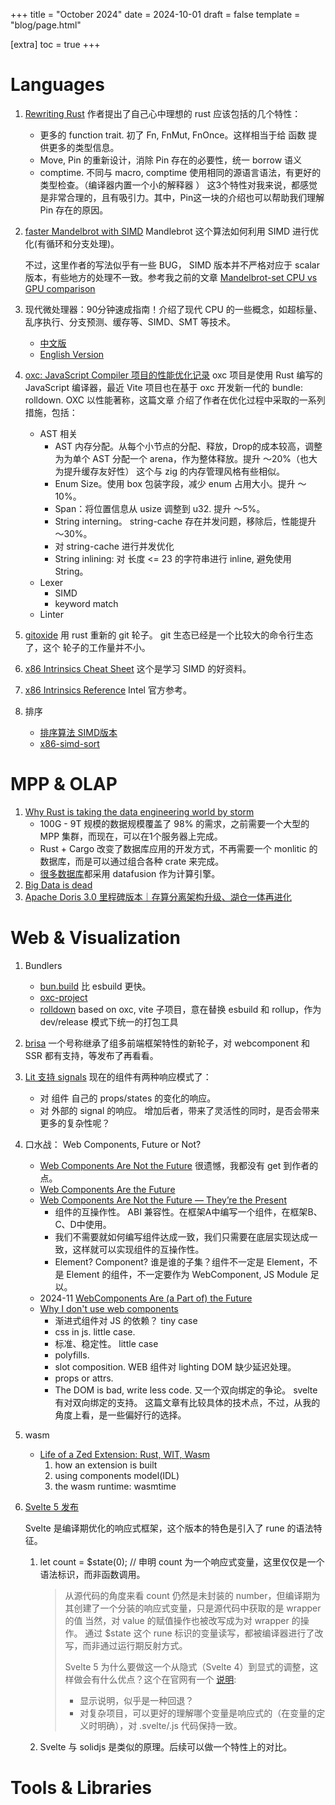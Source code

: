 +++
title = "October 2024"
date = 2024-10-01
draft = false
template = "blog/page.html"

[extra]
toc = true
+++

# Languages
1. [Rewriting Rust](https://josephg.com/blog/rewriting-rust/) 
   作者提出了自己心中理想的 rust 应该包括的几个特性：
   - 更多的 function trait. 初了 Fn, FnMut, FnOnce。这样相当于给 函数 提供更多的类型信息。
   - Move, Pin 的重新设计，消除 Pin 存在的必要性，统一 borrow 语义
   - comptime. 不同与 macro, comptime 使用相同的源语言语法，有更好的类型检查。（编译器内置一个小的解释器 ）
   这3个特性对我来说，都感觉是非常合理的，且有吸引力。其中，Pin这一块的介绍也可以帮助我们理解 Pin 存在的原因。

2. [faster Mandelbrot with SIMD](https://pythonspeed.com/articles/optimizing-with-simd/)
   Mandlebrot 这个算法如何利用 SIMD 进行优化(有循环和分支处理)。
   
   不过，这里作者的写法似乎有一些 BUG， SIMD 版本并不严格对应于 scalar 版本，有些地方的处理不一致。参考我之前的文章 
   [Mandelbrot-set CPU vs GPU comparison](@/blog/2024-08-17-mandelbrot-gpu/index.md)

3. 现代微处理器：90分钟速成指南！介绍了现代 CPU 的一些概念，如超标量、乱序执行、分支预测、缓存等、SIMD、SMT 等技术。
   - [中文版](https://zhuanlan.zhihu.com/p/645343994)
   - [English Version](https://www.lighterra.com/papers/modernmicroprocessors/)

4. [oxc: JavaScript Compiler 项目的性能优化记录](https://oxc.rs/docs/learn/performance.html)
   oxc 项目是使用 Rust 编写的 JavaScript 编译器，最近 Vite 项目也在基于 oxc 开发新一代的 bundle: rolldown. OXC 以性能著称，这篇文章
   介绍了作者在优化过程中采取的一系列措施，包括：
   - AST 相关
     - AST 内存分配。从每个小节点的分配、释放，Drop的成本较高，调整为为单个 AST 分配一个 arena，作为整体释放。提升 ～20%（也大为提升缓存友好性）
       这个与 zig 的内存管理风格有些相似。
     - Enum Size。使用 box 包装字段，减少 enum 占用大小。提升 ～10%。
     - Span：将位置信息从 usize 调整到 u32. 提升 ～5%。
     - String interning。 string-cache 存在并发问题，移除后，性能提升 ～30%。
     - 对 string-cache 进行并发优化
     - String inlining: 对 长度 <= 23 的字符串进行 inline, 避免使用 String。
   - Lexer
     - SIMD 
     - keyword match
   - Linter

5. [gitoxide](https://github.com/Byron/gitoxide/tree/main) 用 rust 重新的 git 轮子。 git 生态已经是一个比较大的命令行生态了，这个
   轮子的工作量并不小。
6. [x86 Intrinsics Cheat Sheet](https://db.in.tum.de/~finis/x86%20intrinsics%20cheat%20sheet%20v1.0.pdf) 这个是学习 SIMD 的好资料。
7. [x86 Intrinsics Reference](https://www.intel.com/content/www/us/en/docs/intrinsics-guide/index.html#) Intel 官方参考。
8. 排序
   - [排序算法 SIMD版本](https://www.vldb.org/pvldb/vol8/p1274-inoue.pdf)
   - [x86-simd-sort](https://github.com/intel/x86-simd-sort)


# MPP & OLAP
1. [Why Rust is taking the data engineering world by storm](https://kerkour.com/rust-data-engineering)
   - 100G - 9T 规模的数据规模覆盖了 98% 的需求，之前需要一个大型的 MPP 集群，而现在，可以在1个服务器上完成。
   - Rust + Cargo 改变了数据库应用的开发方式，不再需要一个 monlitic 的数据库，而是可以通过组合各种 crate 来完成。
   - [很多数据库](https://datafusion.apache.org/user-guide/introduction.html#known-users)都采用 datafusion 作为计算引擎。
2. [Big Data is dead](https://motherduck.com/blog/big-data-is-dead/)
3. [Apache Doris 3.0 里程碑版本｜存算分离架构升级、湖仓一体再进化](https://www.oschina.net/news/316422/apache-doris-3-0-released)

# Web & Visualization
1. Bundlers
   - [bun.build](https://bun.sh/docs/bundler) 比 esbuild 更快。
   - [oxc-project](https://oxc-project.github.io)
   - [rolldown](https://rolldown.rs) based on oxc, vite 子项目，意在替换 esbuild 和 rollup，作为 dev/release 模式下统一的打包工具
2. [brisa](https://brisa.build) 一个号称继承了组多前端框架特性的新轮子，对 webcomponent 和 SSR 都有支持，等发布了再看看。
3. [Lit 支持 signals](https://lit.dev/blog/2024-10-08-signals/) 
   现在的组件有两种响应模式了：
   - 对 组件 自己的 props/states 的变化的响应。
   - 对 外部的 signal 的响应。
   增加后者，带来了灵活性的同时，是否会带来更多的复杂性呢？
4. 口水战： Web Components, Future or Not?
    - [Web Components Are Not the Future](https://dev.to/ryansolid/web-components-are-not-the-future-48bh)
      很遗憾，我都没有 get 到作者的点。
    - [Web Components Are the Future](https://medium.com/@treeder/web-components-are-the-future-f0f9f0022686)
    - [Web Components Are Not the Future — They’re the Present](https://www.abeautifulsite.net/posts/web-components-are-not-the-future-they-re-the-present/)
      - 组件的互操作性。 ABI 兼容性。在框架A中编写一个组件，在框架B、C、D中使用。
      - 我们不需要就如何编写组件达成一致，我们只需要在底层实现达成一致，这样就可以实现组件的互操作性。
      - Element? Component? 谁是谁的子集？组件不一定是 Element，不是 Element 的组件，不一定要作为 WebComponent, JS Module 足以。
   - 2024-11 [WebComponents Are (a Part of) the Future](https://c5r.medium.com/webcomponents-are-a-part-of-the-future-94a2b0940314)
   - [Why I don't use web components](https://dev.to/richharris/why-i-don-t-use-web-components-2cia)
      - 渐进式组件对 JS 的依赖？ tiny case
      - css in js. little case.
      - 标准、稳定性。 little case
      - polyfills.
      - slot composition. WEB 组件对 lighting DOM 缺少延迟处理。
      - props or attrs. 
      - The DOM is bad, write less code. 又一个双向绑定的争论。 svelte 有对双向绑定的支持。
      这篇文章有比较具体的技术点，不过，从我的角度上看，是一些偏好行的选择。
5. wasm
    - [Life of a Zed Extension: Rust, WIT, Wasm](https://zed.dev/blog/zed-decoded-extensions)
      1. how an extension is built
      2. using components model(IDL)
      3. the wasm runtime: wasmtime
6. [Svelte 5 发布](https://svelte.dev/blog/svelte-5-is-alive)

   Svelte 是编译期优化的响应式框架，这个版本的特色是引入了 rune 的语法特征。
   1. let count = $state(0);   // 申明 count 为一个响应式变量，这里仅仅是一个语法标识，而非函数调用。
      > 从源代码的角度来看 count 仍然是未封装的 number，但编译期为其创建了一个分装的响应式变量，只是源代码中获取的是 wrapper 的值
      > 当然，对 value 的赋值操作也被改写成为对 wrapper 的操作。
      > 通过 $state 这个 rune 标识的变量读写，都被编译器进行了改写，而非通过运行期反射方式。
      >
      > Svelte 5 为什么要做这一个从隐式（Svelte 4）到显式的调整，这样做会有什么优点？这个在官网有一个 [说明](https://svelte.dev/blog/runes):
      > - 显示说明，似乎是一种回退？
      > - 对复杂项目，可以更好的理解哪个变量是响应式的（在变量的定义时明确），对 .svelte/.js 代码保持一致。
   2. Svelte 与 solidjs 是类似的原理。后续可以做一个特性上的对比。
   


# Tools & Libraries